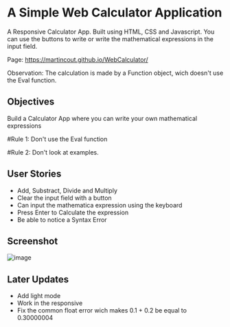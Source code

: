 # A Simple Web Calculator Application

A Responsive Calculator App. Built using HTML, CSS and Javascript. You can use the buttons to write or write the mathematical expressions in the input field.

Page:
https://martincout.github.io/WebCalculator/

Observation:
The calculation is made by a Function object, wich doesn't use the Eval function.

## Objectives

Build a Calculator App where you can write your own mathematical expressions

#Rule 1: Don't use the Eval function

#Rule 2: Don't look at examples.

## User Stories

- Add, Substract, Divide and Multiply
- Clear the input field with a button
- Can input the mathematica expression using the keyboard
- Press Enter to Calculate the expression
- Be able to notice a Syntax Error

## Screenshot

![image](https://user-images.githubusercontent.com/60389576/130826297-0dd6639a-9dd2-43c2-9f53-d40f6a712780.png)

## Later Updates

- Add light mode
- Work in the responsive
- Fix the common float error wich makes 0.1 + 0.2 be equal to 0.30000004
